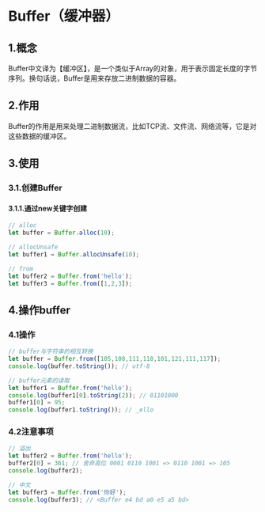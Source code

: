 # Buffer（缓冲器）
## 1.概念
Buffer中文译为【缓冲区】，是一个类似于Array的对象，用于表示固定长度的字节序列。换句话说，Buffer是用来存放二进制数据的容器。
## 2.作用
Buffer的作用是用来处理二进制数据流，比如TCP流、文件流、网络流等，它是对这些数据的缓冲区。
## 3.使用
### 3.1.创建Buffer
#### 3.1.1.通过new关键字创建
```javascript
// alloc
let buffer = Buffer.alloc(10);

// allocUnsafe
let buffer1 = Buffer.allocUnsafe(10);

// from
let buffer2 = Buffer.from('hello');
let buffer3 = Buffer.from([1,2,3]);
```
## 4.操作buffer
### 4.1操作
```javascript
// buffer与字符串的相互转换
let buffer = Buffer.from([105,108,111,118,101,121,111,117]);
console.log(buffer.toString()); // utf-8

// buffer元素的读取
let buffer1 = Buffer.from('hello');
console.log(buffer1[0].toString(2)); // 01101000
buffer1[0] = 95;
console.log(buffer1.toString()); // _ello
```
### 4.2注意事项
```javascript
// 溢出
let buffer2 = Buffer.from('hello');
buffer2[0] = 361; // 舍弃高位 0001 0110 1001 => 0110 1001 => 105
console.log(buffer2);

// 中文
let buffer3 = Buffer.from('你好');
console.log(buffer3); // <Buffer e4 bd a0 e5 a5 bd>
```